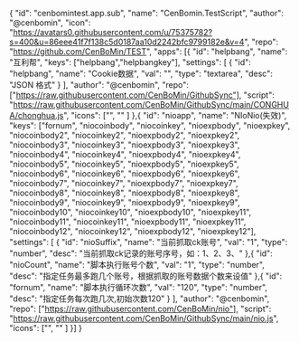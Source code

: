 {
	"id": "cenbomintest.app.sub",
	"name": "CenBomin.TestScript",
	"author": "@cenbomin",
	"icon": "https://avatars0.githubusercontent.com/u/75375782?s=400&u=86eee41f7f138c5d0187aa10d2242bfc9799182e&v=4",
	"repo": "https://github.com/CenBoMin/TEST",
	"apps": [{
		"id": "helpbang",
		"name": "互利帮",
		"keys": ["helpbang","helpbangkey"],
		"settings": [
			{
				"id": "helpbang",
				"name": "Cookie数据",
				"val": "",
				"type": "textarea",
				"desc": "JSON 格式"
			}
		],
		"author": "@cenbomin",
		"repo": ["https://raw.githubusercontent.com/CenBoMin/GithubSync"],
		"script": "https://raw.githubusercontent.com/CenBoMin/GithubSync/main/CONGHUA/chonghua.js",
		"icons": ["",
			""
		]
	},{
	  "id": "nioapp",
	  "name": "NIoNio(失效)",
	  "keys": ["fornum", "niocoinbody", "niocoinkey", "nioexpbody", "nioexpkey", "niocoinbody2", "niocoinkey2", "nioexpbody2", "nioexpkey2", "niocoinbody3", "niocoinkey3", "nioexpbody3", "nioexpkey3", "niocoinbody4", "niocoinkey4", "nioexpbody4", "nioexpkey4", "niocoinbody5", "niocoinkey5", "nioexpbody5", "nioexpkey5", "niocoinbody6", "niocoinkey6", "nioexpbody6", "nioexpkey6", "niocoinbody7", "niocoinkey7", "nioexpbody7", "nioexpkey7", "niocoinbody8", "niocoinkey8", "nioexpbody8", "nioexpkey8", "niocoinbody9", "niocoinkey9", "nioexpbody9", "nioexpkey9", "niocoinbody10", "niocoinkey10", "nioexpbody10", "nioexpkey11", "niocoinbody11", "niocoinkey11", "nioexpbody11", "nioexpkey11", "niocoinbody12", "niocoinkey12", "nioexpbody12", "nioexpkey12"],
	  "settings": [
	    {
				"id": "nioSuffix",
				"name": "当前抓取ck账号",
				"val": "1",
				"type": "number",
				"desc": "当前抓取ck记录的账号序号，如：1、2、3、"
			},{
				"id": "nioCount",
				"name": "脚本执行账号个数",
				"val": "1",
				"type": "number",
				"desc": "指定任务最多跑几个账号，根据抓取的账号数据个数来设值"
			},{
				"id": "fornum",
				"name": "脚本执行循环次数",
				"val": "120",
				"type": "number",
				"desc": "指定任务每次跑几次,初始次数120"
			}
	  ],
	  "author": "@cenbomin",
	  "repo": ["https://raw.githubusercontent.com/CenBoMin/nio"],
	  "script": "https://raw.githubusercontent.com/CenBoMin/GithubSync/main/nio.js",
	  "icons": ["", ""
	  ]
	}]
}
